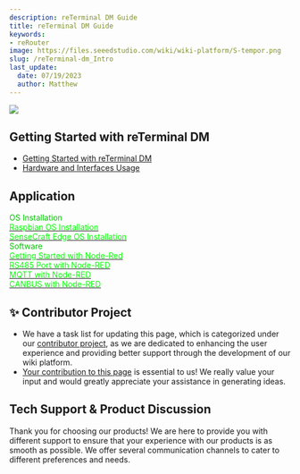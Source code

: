 ```yaml
---
description: reTerminal DM Guide
title: reTerminal DM Guide
keywords:
- reRouter
image: https://files.seeedstudio.com/wiki/wiki-platform/S-tempor.png
slug: /reTerminal-dm_Intro
last_update:
  date: 07/19/2023
  author: Matthew
---
```


<div style={{textAlign:'center'}}><img src="https://wdcdn.qpic.cn/MTY4ODg1NjEyODQyNTE2Nw_928147_NLYXC-4cRuQd5Tra_1681284617?w=1200&h=713" style={{width:800, height:'auto'}}/></div>

## Getting Started with reTerminal DM

- [Getting Started with reTerminal DM](https://wiki.seeedstudio.com/reterminal-dm/)
- [Hardware and Interfaces Usage](https://wiki.seeedstudio.com/reterminal-dm-hardware-guide/)

## Application

<div class="independent_container">
    <div class="independent_item" style={{textAlign: 'center'}}>
            <div class="start_card_title" style={{textAlign: 'center'}}><font color={'8DC215'} size={"6"}>OS Installation</font></div>
            <a href="https://wiki.seeedstudio.com/reterminal-dm-flash-OS/" target="_blank"><span><font color={'FFFFFF'} size={"3"}> Raspbian OS Installation</font></span></a>
            <br/>
            <a href="https://wiki.seeedstudio.com/reterminal-dm-sensecraft-edge-os-intro/" target="_blank"><span><font color={'FFFFFF'} size={"3"}> SenseCraft Edge OS Installation </font></span></a>
    </div>
    <div class="independent_item" style={{textAlign: 'center'}}>
            <div class="independent_title" style={{textAlign: 'center'}}><font color={'8DC215'} size={"6"}>Software</font></div>
            <a href="https://wiki.seeedstudio.com/reTerminal-DM-Getting-Started-with-Node-Red/" target="_blank"><span><font color={'FFFFFF'} size={"2"}> Getting Started with Node-Red</font></span></a>
            <br/>
            <a href="https://wiki.seeedstudio.com/reTerminal-DM-Node-Red-RS485/" target="_blank"><span><font color={'FFFFFF'} size={"2"}> RS485 Port with Node-RED</font></span></a>
            <br/>
            <a href="https://wiki.seeedstudio.com/reTerminal-DM-Node-Red-mqtt/" target="_blank"><span><font color={'FFFFFF'} size={"2"}> MQTT with Node-RED </font></span></a>
            <br/>
            <a href="https://wiki.seeedstudio.com/reTerminal-DM-Node-Red-canbus/" target="_blank"><span><font color={'FFFFFF'} size={"2"}> CANBUS with Node-RED </font></span></a>
    </div>
</div>

## ✨ Contributor Project

- We have a task list for updating this page, which is categorized under our [contributor project](https://github.com/orgs/Seeed-Studio/projects/6/views/1?pane=issue&itemId=30957479), as we are dedicated to enhancing the user experience and providing better support through the development of our wiki platform.
- [Your contribution to this page](https://github.com/orgs/Seeed-Studio/projects/6/views/1?pane=issue&itemId=33963123) is essential to us! We really value your input and would greatly appreciate your assistance in generating ideas.

## Tech Support & Product Discussion

Thank you for choosing our products! We are here to provide you with different support to ensure that your experience with our products is as smooth as possible. We offer several communication channels to cater to different preferences and needs.

<div class="button_tech_support_container">
<a href="https://forum.seeedstudio.com/" class="button_forum"></a> 
<a href="https://www.seeedstudio.com/contacts" class="button_email"></a>
</div>

<div class="button_tech_support_container">
<a href="https://discord.gg/eWkprNDMU7" class="button_discord"></a> 
<a href="https://github.com/Seeed-Studio/wiki-documents/discussions/69" class="button_discussion"></a>
</div>
